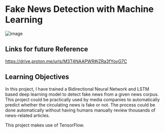 # Fake News Detection with Machine Learning

![image](https://user-images.githubusercontent.com/60063158/221240893-24877589-0aed-49dd-9367-ae3e169fa9d5.png)


## Links for future Reference
https://drive.proton.me/urls/M3T4NAAPWR#jZRa3fYoyG7C 

## Learning Objectives

In this project, I have trained a Bidirectional Neural Network and LSTM based deep learning model to detect fake news from a given news corpus. This project could be practically used by media companies to automatically predict whether the circulating news is fake or not. The process could be done automatically without having humans manually review thousands of news-related articles.

This project makes use of TensorFlow.